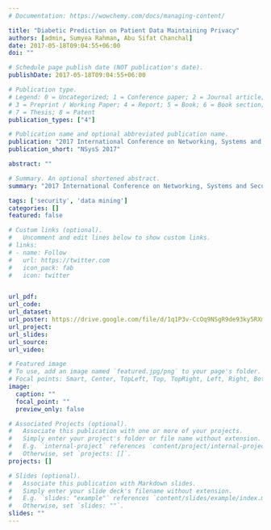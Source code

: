 ```yaml
---
# Documentation: https://wowchemy.com/docs/managing-content/

title: "Diabetic Prediction on Patient Data Maintaining Privacy"
authors: [admin, Sumyea Rahman, Abu Sifat Chanchal]
date: 2017-05-18T09:04:55+06:00
doi: ""

# Schedule page publish date (NOT publication's date).
publishDate: 2017-05-18T09:04:55+06:00

# Publication type.
# Legend: 0 = Uncategorized; 1 = Conference paper; 2 = Journal article;
# 3 = Preprint / Working Paper; 4 = Report; 5 = Book; 6 = Book section;
# 7 = Thesis; 8 = Patent
publication_types: ["4"]

# Publication name and optional abbreviated publication name.
publication: "2017 International Conference on Networking, Systems and Security"
publication_short: "NSysS 2017"

abstract: ""

# Summary. An optional shortened abstract.
summary: "2017 International Conference on Networking, Systems and Security (NSysS 2017)"

tags: ['security', 'data mining']
categories: []
featured: false

# Custom links (optional).
#   Uncomment and edit lines below to show custom links.
# links:
# - name: Follow
#   url: https://twitter.com
#   icon_pack: fab
#   icon: twitter


url_pdf:
url_code:
url_dataset:
url_poster: https://drive.google.com/file/d/1q1P3v-CcOq9NSgR9de93ky5RXmoQ2tMc/view?usp=sharing
url_project:
url_slides:
url_source:
url_video:

# Featured image
# To use, add an image named `featured.jpg/png` to your page's folder. 
# Focal points: Smart, Center, TopLeft, Top, TopRight, Left, Right, BottomLeft, Bottom, BottomRight.
image:
  caption: ""
  focal_point: ""
  preview_only: false

# Associated Projects (optional).
#   Associate this publication with one or more of your projects.
#   Simply enter your project's folder or file name without extension.
#   E.g. `internal-project` references `content/project/internal-project/index.md`.
#   Otherwise, set `projects: []`.
projects: []

# Slides (optional).
#   Associate this publication with Markdown slides.
#   Simply enter your slide deck's filename without extension.
#   E.g. `slides: "example"` references `content/slides/example/index.md`.
#   Otherwise, set `slides: ""`.
slides: ""
---
```

